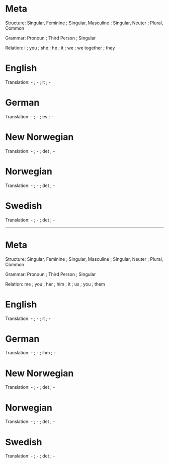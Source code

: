 Meta
====

Structure: Singular, Feminine ; Singular, Masculine ; Singular, Neuter ; Plural, Common

Grammar:   Pronoun ; Third Person ; Singular

Relation:  i ; you ; she ; he ; it ; we ; we together ; they



English
=======

Translation: - ; - ; it ; -



German
======

Translation: - ; - ; es ; -



New Norwegian
=============

Translation: - ; - ; det ; -



Norwegian
=========

Translation: - ; - ; det ; -


Swedish
=======

Translation: - ; - ; det ; -



--------------------------------------------------------------------------------

Meta
====

Structure: Singular, Feminine ; Singular, Masculine ; Singular, Neuter ; Plural, Common

Grammar:   Pronoun ; Third Person ; Singular

Relation:  me ; you ; her ; him ; it ; us ; you ; them



English
=======

Translation: - ; - ; it ; -



German
======

Translation: - ; - ; ihm ; -



New Norwegian
=============

Translation: - ; - ; det ; -



Norwegian
=========

Translation: - ; - ; det ; -


Swedish
=======

Translation: - ; - ; det ; -
